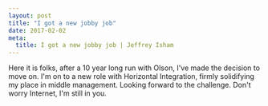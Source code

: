 ```yaml
---
layout: post
title: "I got a new jobby job"
date: 2017-02-02
meta:
  title: I got a new jobby job | Jeffrey Isham
---
```


<p>Here it is folks, after a 10 year long run with Olson, I've made the decision to move on. I'm on to a new role with Horizontal Integration, firmly solidifying my place in middle management. Looking forward to the challenge. Don't worry Internet, I'm still in you.</p>
